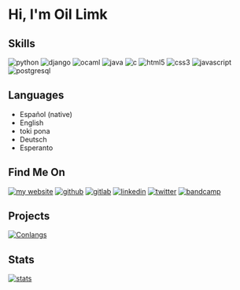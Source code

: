 # Hi, I'm Oil Limk

## Skills

![python](https://img.shields.io/badge/Python-14354C?style=for-the-badge&logo=python&logoColor=white)
![django](https://img.shields.io/badge/Django-092E20?style=for-the-badge&logo=django&logoColor=white)
![ocaml](https://img.shields.io/badge/Ocaml-C24F1E?style=for-the-badge&logo=ocaml&logoColor=white)
![java](https://img.shields.io/badge/Java-ED8B00?style=for-the-badge&logo=openjdk&logoColor=white)
![c](https://img.shields.io/badge/C-00599C?style=for-the-badge&logo=c&logoColor=white)
![html5](https://img.shields.io/badge/HTML5-E34F26?style=for-the-badge&logo=html5&logoColor=white)
![css3](https://img.shields.io/badge/CSS3-1572B6?style=for-the-badge&logo=css3&logoColor=white)
![javascript](https://img.shields.io/badge/JavaScript-F7DF1E?style=for-the-badge&logo=javascript&logoColor=black)
![postgresql](https://img.shields.io/badge/PostgreSQL-316192?style=for-the-badge&logo=postgresql&logoColor=white)

## Languages

- Español (native)
- English
- toki pona
- Deutsch
- Esperanto
<!--
- Русская
- 日本語
-->

## Find Me On

[![my website](https://img.shields.io/badge/My_Website-F00090?style=for-the-badge)](https://oil-limk.github.io/Oil-Limk/)
[![github](https://img.shields.io/badge/GitHub-100000?style=for-the-badge&logo=github&logoColor=white)](https://github.com/Oil-Limk)
[![gitlab](https://img.shields.io/badge/GitLab-330F63?style=for-the-badge&logo=gitlab&logoColor=white)](https://gitlab.com/Oil-Limk)
[![linkedin](https://img.shields.io/badge/LinkedIn-0077B5?style=for-the-badge&logo=linkedin&logoColor=white)](https://www.linkedin.com/in/oil-limk/)
[![twitter](https://img.shields.io/badge/Twitter-1DA1F2?style=for-the-badge&logo=twitter&logoColor=white)](https://twitter.com/OilLimk)
[![bandcamp](https://img.shields.io/badge/Bandcamp-1DA0C3?style=for-the-badge&logo=bandcamp&logoColor=white)](https://oillimk.bandcamp.com/)

## Projects

[![Conlangs](https://img.shields.io/badge/Conlangs-100000?style=for-the-badge&logo=github&logoColor=white)](https://github.com/Oil-Limk/Conlangs)
<!--
[![PokeWaze](https://img.shields.io/badge/PokeWaze-100000?style=for-the-badge&logo=github&logoColor=white)](https://github.com/Oil-Limk/PokeWaze)
[![music box](https://img.shields.io/badge/Music_Box-100000?style=for-the-badge&logo=github&logoColor=white)](https://github.com/Oil-Limk/MusicBox)
-->

## Stats

[![stats](https://github-readme-stats.vercel.app/api?username=oil-limk&show_icons=true&theme=gruvbox)](https://github.com/anuraghazra/github-readme-stats)
